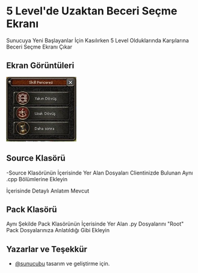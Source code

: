 
# 5 Level'de Uzaktan Beceri Seçme Ekranı

Sunucuya Yeni Başlayanlar İçin Kasılırken 5 Level Olduklarında Karşılarına Beceri Seçme Ekranı Çıkar


## Ekran Görüntüleri

![Ekran Görüntüsü](m2-beceri.png "Beceri Seçme Ekranı")



  
## Source Klasörü

-Source Klasörünün İçerisinde Yer Alan Dosyaları Clientinizde Bulunan Aynı .cpp Bölümlerine Ekleyin

İçerisinde Detaylı Anlatım Mevcut


## Pack Klasörü

  Aynı Şekilde Pack Klasörünün İçerisinde Yer Alan .py Dosyalarını "Root" Pack Dosyalarınıza Anlatıldığı Gibi Ekleyin
  

  
## Yazarlar ve Teşekkür

- [@sunucubu](https://www.sunucubu.com) tasarım ve geliştirme için.

  
